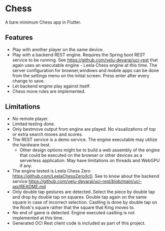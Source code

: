 # Chess

A bare minimum Chess app in Flutter. 

## Features

- Play with another player on the same device.
- Play with a backend REST engine. Requires the Spring boot REST service to be running. See https://github.com/velu-devaraj/uci-rest that again uses an executable engine - Leela Chess engine at this time. The server configuration for browser,windows and mobile apps can be done from the settings menu on the initial screen. Press enter after every change to save.
- Let backend engine play against itself.
- Chess move rules are implemented.
 

## Limitations

- No remote player.
- Limited testing done.
- Only bestmove output from engine are played. No visualizations of top or extra search moves and scores.
- The REST service is a demo service. The engine executable may utilize the hardware best.
  - Other design options might be to build a web assembly of the engine that could be executed on the browser or other devices as a serverless application. May have limitations on threads and WebGPU if any.
- The engine tested is Leela Chess Zero https://github.com/LeelaChessZero/lc0. See to know about the backend service https://github.com/velu-devaraj/uci-rest/blob/main/uci-api/README.md
- Only double tap gestures are detected. Select the piece by double tap and drop by double tap on squares. Double tap again on the same square in case of incorrect selection. Castling is done by double tap on the Rook's square rather that the square that King moves to.
- No end of game is detected. Engine executed castling is not implemented at this time.
- Generated OCI Rest client code is included as part of this project. 